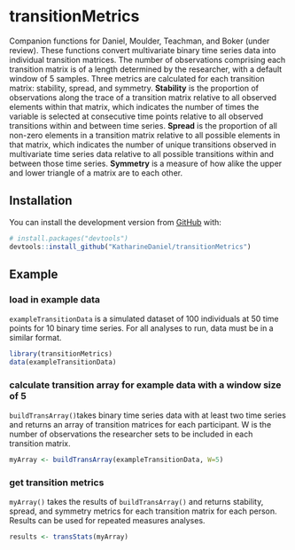 
<!-- README.md is generated from README.Rmd. Please edit that file -->

# transitionMetrics

<!-- badges: start -->

<!-- badges: end -->

Companion functions for Daniel, Moulder, Teachman, and Boker (under
review). These functions convert multivariate binary time series data
into individual transition matrices. The number of observations
comprising each transition matrix is of a length determined by the
researcher, with a default window of 5 samples. Three metrics are
calculated for each transition matrix: stability, spread, and symmetry.
**Stability** is the proportion of observations along the trace of a
transition matrix relative to all observed elements within that matrix,
which indicates the number of times the variable is selected at
consecutive time points relative to all observed transitions within and
between time series. **Spread** is the proportion of all non-zero
elements in a transition matrix relative to all possible elements in
that matrix, which indicates the number of unique transitions observed
in multivariate time series data relative to all possible transitions
within and between those time series. **Symmetry** is a measure of how
alike the upper and lower triangle of a matrix are to each other.

## Installation

You can install the development version from
[GitHub](https://github.com/) with:

``` r
# install.packages("devtools")
devtools::install_github("KatharineDaniel/transitionMetrics")
```

<!--
``` r
install.packages("transitionMetrics")
```
-->

## Example

### load in example data

`exampleTransitionData` is a simulated dataset of 100 individuals at 50
time points for 10 binary time series. For all analyses to run, data
must be in a similar format.

``` r
library(transitionMetrics)
data(exampleTransitionData)
```

### calculate transition array for example data with a window size of 5

`buildTransArray()`takes binary time series data with at least two time
series and returns an array of transition matrices for each participant.
W is the number of observations the researcher sets to be included in
each transition matrix.

``` r
myArray <- buildTransArray(exampleTransitionData, W=5)
```

### get transition metrics

`myArray()` takes the results of `buildTransArray()` and returns
stability, spread, and symmetry metrics for each transition matrix for
each person. Results can be used for repeated measures analyses.

``` r
results <- transStats(myArray)
```
